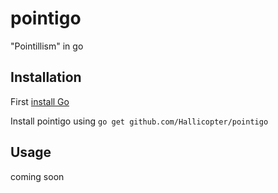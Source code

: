 # pointigo
"Pointillism" in go


## Installation
First [install Go](https://golang.org/doc/install)

Install pointigo using ```go get github.com/Hallicopter/pointigo```

## Usage
coming soon
